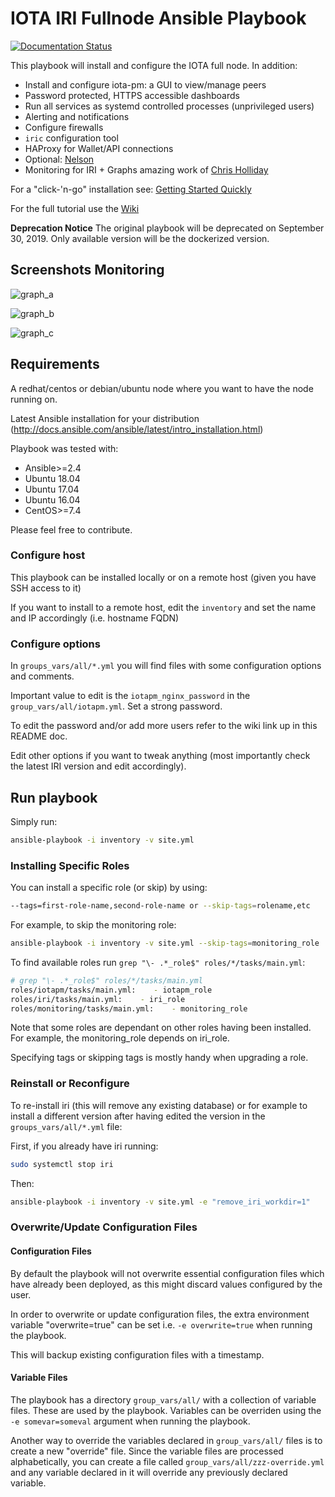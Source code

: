 # IOTA IRI Fullnode Ansible Playbook

[![Documentation Status](https://readthedocs.org/projects/iri-playbook/badge/?version=master)](http://iri-playbook.readthedocs.io/en/master/?badge=master)

This playbook will install and configure the IOTA full node. In addition:

- Install and configure iota-pm: a GUI to view/manage peers
- Password protected, HTTPS accessible dashboards
- Run all services as systemd controlled processes (unprivileged users)
- Alerting and notifications
- Configure firewalls
- `iric` configuration tool
- HAProxy for Wallet/API connections
- Optional: [Nelson](https://gitlab.com/semkodev/nelson.cli)
- Monitoring for IRI + Graphs amazing work of [Chris Holliday](https://github.com/crholliday/iota-prom-exporter)

For a "click-'n-go" installation see: [Getting Started Quickly](http://iri-playbook.readthedocs.io/en/master/getting-started-quickly.html#getting-started-quickly)

For the full tutorial use the [Wiki](http://iri-playbook.readthedocs.io/en/master/index.html)

**Deprecation Notice** The original playbook will be deprecated on September 30, 2019. Only available version will be the dockerized version.

## Screenshots Monitoring
![graph_a](https://raw.githubusercontent.com/crholliday/iota-prom-exporter/master/images/top_new.png)

![graph_b](https://raw.githubusercontent.com/crholliday/iota-prom-exporter/master/images/zmq.png)

![graph_c](https://raw.githubusercontent.com/crholliday/iota-prom-exporter/master/images/neighbors.png)


## Requirements
A redhat/centos or debian/ubuntu node where you want to have the node running on.

Latest Ansible installation for your distribution (http://docs.ansible.com/ansible/latest/intro_installation.html)

Playbook was tested with:
  - Ansible>=2.4
  - Ubuntu 18.04
  - Ubuntu 17.04
  - Ubuntu 16.04
  - CentOS>=7.4



Please feel free to contribute.


### Configure host
This playbook can be installed locally or on a remote host (given you have SSH access to it)

If you want to install to a remote host, edit the `inventory` and set the name and IP accordingly (i.e. hostname FQDN)




### Configure options
In `groups_vars/all/*.yml` you will find files with some configuration options and comments.

Important value to edit is the `iotapm_nginx_password` in the `group_vars/all/iotapm.yml`. Set a strong password.

To edit the password and/or add more users refer to the wiki link up in this README doc.


Edit other options if you want to tweak anything (most importantly check the latest IRI version and edit accordingly).



## Run playbook

Simply run:
```sh
ansible-playbook -i inventory -v site.yml
```


### Installing Specific Roles

You can install a specific role (or skip) by using:
```sh
--tags=first-role-name,second-role-name or --skip-tags=rolename,etc
```

For example, to skip the monitoring role:
```sh
ansible-playbook -i inventory -v site.yml --skip-tags=monitoring_role
```

To find available roles run `grep "\- .*_role$" roles/*/tasks/main.yml`:
```sh
# grep "\- .*_role$" roles/*/tasks/main.yml
roles/iotapm/tasks/main.yml:    - iotapm_role
roles/iri/tasks/main.yml:    - iri_role
roles/monitoring/tasks/main.yml:    - monitoring_role
```

Note that some roles are dependant on other roles having been installed. For example, the monitoring_role depends on iri_role.

Specifying tags or skipping tags is mostly handy when upgrading a role.


### Reinstall or Reconfigure
To re-install iri (this will remove any existing database) or for example to install a different version after having edited the version in the `groups_vars/all/*.yml` file:

First, if you already have iri running:
```sh
sudo systemctl stop iri
```

Then:
```sh
ansible-playbook -i inventory -v site.yml -e "remove_iri_workdir=1"
```

### Overwrite/Update Configuration Files

#### Configuration Files
By default the playbook will not overwrite essential configuration files which have already been deployed, as this might discard values configured by the user.

In order to overwrite or update configuration files, the extra environment variable "overwrite=true" can be set i.e. `-e overwrite=true` when running the playbook.

This will backup existing configuration files with a timestamp.

#### Variable Files
The playbook has a directory `group_vars/all/` with a collection of variable files. These are used by the playbook. Variables can be overriden using the `-e somevar=someval` argument when running the playbook.

Another way to override the variables declared in `group_vars/all/` files is to create a new "override" file. Since the variable files are processed alphabetically, you can create a file called `group_vars/all/zzz-override.yml` and any variable declared in it will override any previously declared variable.
